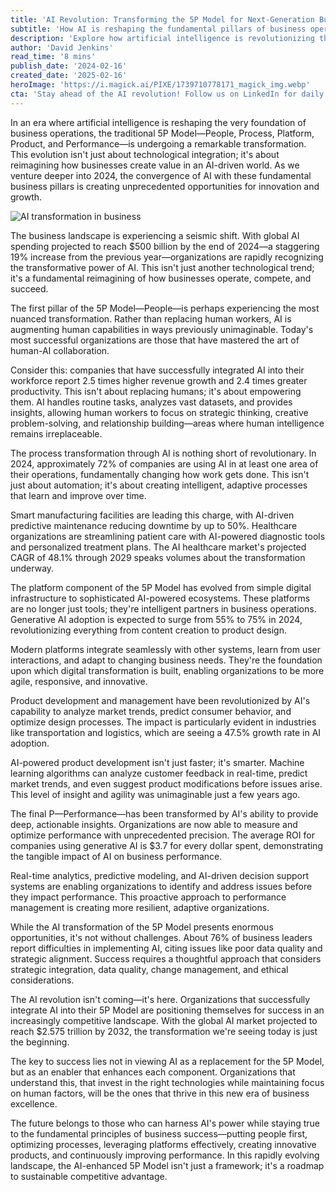 ```yaml
---
title: 'AI Revolution: Transforming the 5P Model for Next-Generation Business Excellence'
subtitle: 'How AI is reshaping the fundamental pillars of business operations'
description: 'Explore how artificial intelligence is revolutionizing the traditional 5P Model of business excellence. From augmenting human capabilities to transforming operational processes, discover how AI is creating unprecedented opportunities for innovation and growth in modern business operations.'
author: 'David Jenkins'
read_time: '8 mins'
publish_date: '2024-02-16'
created_date: '2025-02-16'
heroImage: 'https://i.magick.ai/PIXE/1739710778171_magick_img.webp'
cta: 'Stay ahead of the AI revolution! Follow us on LinkedIn for daily insights into how artificial intelligence is reshaping business excellence and transforming the future of work.'
---
```


In an era where artificial intelligence is reshaping the very foundation of business operations, the traditional 5P Model—People, Process, Platform, Product, and Performance—is undergoing a remarkable transformation. This evolution isn't just about technological integration; it's about reimagining how businesses create value in an AI-driven world. As we venture deeper into 2024, the convergence of AI with these fundamental business pillars is creating unprecedented opportunities for innovation and growth.

![AI transformation in business](https://i.magick.ai/PIXE/1739710778174_magick_img.webp)

The business landscape is experiencing a seismic shift. With global AI spending projected to reach $500 billion by the end of 2024—a staggering 19% increase from the previous year—organizations are rapidly recognizing the transformative power of AI. This isn't just another technological trend; it's a fundamental reimagining of how businesses operate, compete, and succeed.

The first pillar of the 5P Model—People—is perhaps experiencing the most nuanced transformation. Rather than replacing human workers, AI is augmenting human capabilities in ways previously unimaginable. Today's most successful organizations are those that have mastered the art of human-AI collaboration.

Consider this: companies that have successfully integrated AI into their workforce report 2.5 times higher revenue growth and 2.4 times greater productivity. This isn't about replacing humans; it's about empowering them. AI handles routine tasks, analyzes vast datasets, and provides insights, allowing human workers to focus on strategic thinking, creative problem-solving, and relationship building—areas where human intelligence remains irreplaceable.

The process transformation through AI is nothing short of revolutionary. In 2024, approximately 72% of companies are using AI in at least one area of their operations, fundamentally changing how work gets done. This isn't just about automation; it's about creating intelligent, adaptive processes that learn and improve over time.

Smart manufacturing facilities are leading this charge, with AI-driven predictive maintenance reducing downtime by up to 50%. Healthcare organizations are streamlining patient care with AI-powered diagnostic tools and personalized treatment plans. The AI healthcare market's projected CAGR of 48.1% through 2029 speaks volumes about the transformation underway.

The platform component of the 5P Model has evolved from simple digital infrastructure to sophisticated AI-powered ecosystems. These platforms are no longer just tools; they're intelligent partners in business operations. Generative AI adoption is expected to surge from 55% to 75% in 2024, revolutionizing everything from content creation to product design.

Modern platforms integrate seamlessly with other systems, learn from user interactions, and adapt to changing business needs. They're the foundation upon which digital transformation is built, enabling organizations to be more agile, responsive, and innovative.

Product development and management have been revolutionized by AI's capability to analyze market trends, predict consumer behavior, and optimize design processes. The impact is particularly evident in industries like transportation and logistics, which are seeing a 47.5% growth rate in AI adoption.

AI-powered product development isn't just faster; it's smarter. Machine learning algorithms can analyze customer feedback in real-time, predict market trends, and even suggest product modifications before issues arise. This level of insight and agility was unimaginable just a few years ago.

The final P—Performance—has been transformed by AI's ability to provide deep, actionable insights. Organizations are now able to measure and optimize performance with unprecedented precision. The average ROI for companies using generative AI is $3.7 for every dollar spent, demonstrating the tangible impact of AI on business performance.

Real-time analytics, predictive modeling, and AI-driven decision support systems are enabling organizations to identify and address issues before they impact performance. This proactive approach to performance management is creating more resilient, adaptive organizations.

While the AI transformation of the 5P Model presents enormous opportunities, it's not without challenges. About 76% of business leaders report difficulties in implementing AI, citing issues like poor data quality and strategic alignment. Success requires a thoughtful approach that considers strategic integration, data quality, change management, and ethical considerations.

The AI revolution isn't coming—it's here. Organizations that successfully integrate AI into their 5P Model are positioning themselves for success in an increasingly competitive landscape. With the global AI market projected to reach $2.575 trillion by 2032, the transformation we're seeing today is just the beginning.

The key to success lies not in viewing AI as a replacement for the 5P Model, but as an enabler that enhances each component. Organizations that understand this, that invest in the right technologies while maintaining focus on human factors, will be the ones that thrive in this new era of business excellence.

The future belongs to those who can harness AI's power while staying true to the fundamental principles of business success—putting people first, optimizing processes, leveraging platforms effectively, creating innovative products, and continuously improving performance. In this rapidly evolving landscape, the AI-enhanced 5P Model isn't just a framework; it's a roadmap to sustainable competitive advantage.